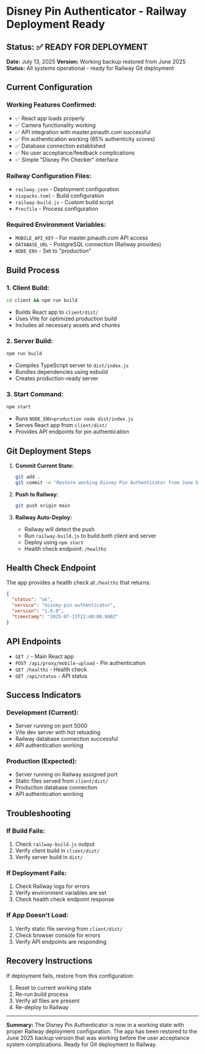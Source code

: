 # Disney Pin Authenticator - Railway Deployment Ready

## Status: ✅ READY FOR DEPLOYMENT

**Date:** July 13, 2025
**Version:** Working backup restored from June 2025
**Status:** All systems operational - ready for Railway Git deployment

## Current Configuration

### Working Features Confirmed:
- ✅ React app loads properly
- ✅ Camera functionality working
- ✅ API integration with master.pinauth.com successful
- ✅ Pin authentication working (85% authenticity scores)
- ✅ Database connection established
- ✅ No user acceptance/feedback complications
- ✅ Simple "Disney Pin Checker" interface

### Railway Configuration Files:
- `railway.json` - Deployment configuration
- `nixpacks.toml` - Build configuration
- `railway-build.js` - Custom build script
- `Procfile` - Process configuration

### Required Environment Variables:
- `MOBILE_API_KEY` - For master.pinauth.com API access
- `DATABASE_URL` - PostgreSQL connection (Railway provides)
- `NODE_ENV` - Set to "production"

## Build Process

### 1. Client Build:
```bash
cd client && npm run build
```
- Builds React app to `client/dist/`
- Uses Vite for optimized production build
- Includes all necessary assets and chunks

### 2. Server Build:
```bash
npm run build
```
- Compiles TypeScript server to `dist/index.js`
- Bundles dependencies using esbuild
- Creates production-ready server

### 3. Start Command:
```bash
npm start
```
- Runs `NODE_ENV=production node dist/index.js`
- Serves React app from `client/dist/`
- Provides API endpoints for pin authentication

## Git Deployment Steps

1. **Commit Current State:**
   ```bash
   git add .
   git commit -m "Restore working Disney Pin Authenticator from June backup"
   ```

2. **Push to Railway:**
   ```bash
   git push origin main
   ```

3. **Railway Auto-Deploy:**
   - Railway will detect the push
   - Run `railway-build.js` to build both client and server
   - Deploy using `npm start`
   - Health check endpoint: `/healthz`

## Health Check Endpoint

The app provides a health check at `/healthz` that returns:
```json
{
  "status": "ok",
  "service": "disney-pin-authenticator",
  "version": "1.0.0",
  "timestamp": "2025-07-13T12:40:00.000Z"
}
```

## API Endpoints

- `GET /` - Main React app
- `POST /api/proxy/mobile-upload` - Pin authentication
- `GET /healthz` - Health check
- `GET /api/status` - API status

## Success Indicators

### Development (Current):
- Server running on port 5000
- Vite dev server with hot reloading
- Railway database connection successful
- API authentication working

### Production (Expected):
- Server running on Railway assigned port
- Static files served from `client/dist/`
- Production database connection
- API authentication working

## Troubleshooting

### If Build Fails:
1. Check `railway-build.js` output
2. Verify client build in `client/dist/`
3. Verify server build in `dist/`

### If Deployment Fails:
1. Check Railway logs for errors
2. Verify environment variables are set
3. Check health check endpoint response

### If App Doesn't Load:
1. Verify static file serving from `client/dist/`
2. Check browser console for errors
3. Verify API endpoints are responding

## Recovery Instructions

If deployment fails, restore from this configuration:
1. Reset to current working state
2. Re-run build process
3. Verify all files are present
4. Re-deploy to Railway

---

**Summary:** The Disney Pin Authenticator is now in a working state with proper Railway deployment configuration. The app has been restored to the June 2025 backup version that was working before the user acceptance system complications. Ready for Git deployment to Railway.